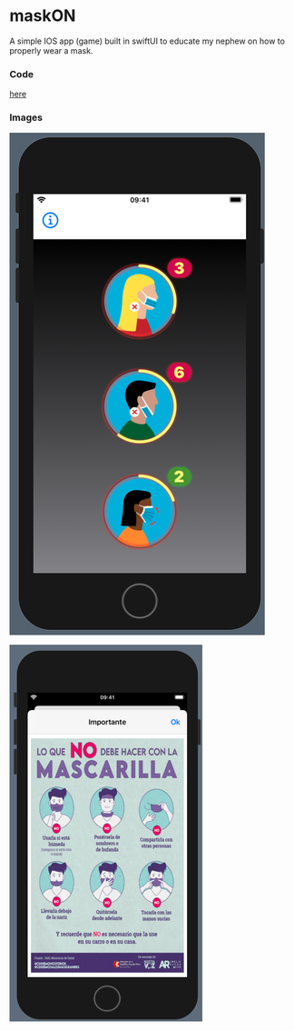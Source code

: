 # maskON
A simple IOS app (game) built in swiftUI to educate my nephew on how to properly wear a mask.


### Code

[here](https://github.com/josedv82/maskON/blob/master/ContentView.swift)


### Images

![](main.png)


![](sheetview.png)
